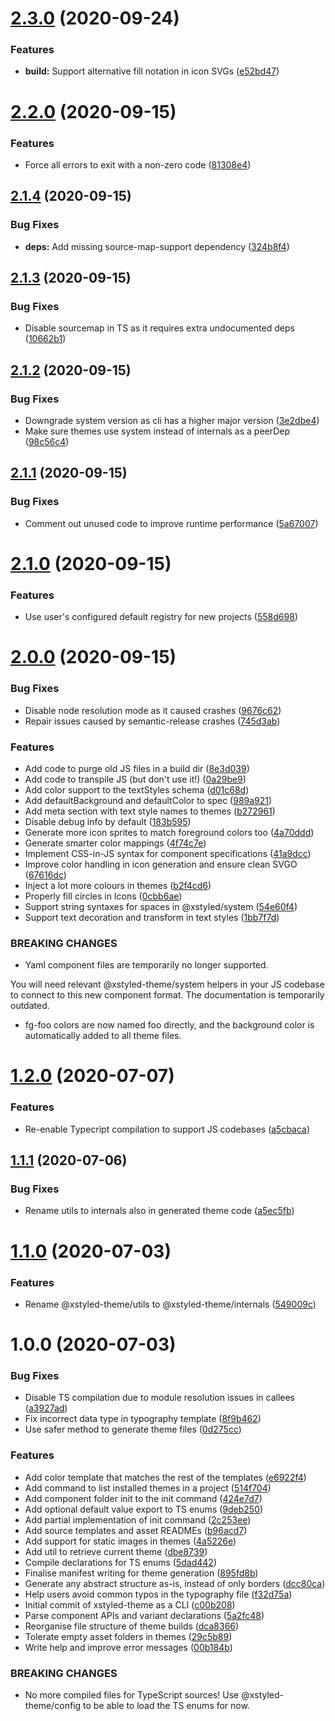 # [2.3.0](https://github.com/La-Javaness/xstyled-theme-cli/compare/v2.2.0...v2.3.0) (2020-09-24)


### Features

* **build:** Support alternative fill notation in icon SVGs ([e52bd47](https://github.com/La-Javaness/xstyled-theme-cli/commit/e52bd4759849a6efa0dbd338e7a60ef59992e2c2))

# [2.2.0](https://github.com/La-Javaness/xstyled-theme-cli/compare/v2.1.4...v2.2.0) (2020-09-15)


### Features

* Force all errors to exit with a non-zero code ([81308e4](https://github.com/La-Javaness/xstyled-theme-cli/commit/81308e42da98b8da8056af2f582299f047896ff9))

## [2.1.4](https://github.com/La-Javaness/xstyled-theme-cli/compare/v2.1.3...v2.1.4) (2020-09-15)


### Bug Fixes

* **deps:** Add missing source-map-support dependency ([324b8f4](https://github.com/La-Javaness/xstyled-theme-cli/commit/324b8f48093a9f8c6a245825a5a4b0005f6f376d))

## [2.1.3](https://github.com/La-Javaness/xstyled-theme-cli/compare/v2.1.2...v2.1.3) (2020-09-15)


### Bug Fixes

* Disable sourcemap in TS as it requires extra undocumented deps ([10662b1](https://github.com/La-Javaness/xstyled-theme-cli/commit/10662b119df9e4362a82bed4789c6626a0110ae9))

## [2.1.2](https://github.com/La-Javaness/xstyled-theme-cli/compare/v2.1.1...v2.1.2) (2020-09-15)


### Bug Fixes

* Downgrade system version as cli has a higher major version ([3e2dbe4](https://github.com/La-Javaness/xstyled-theme-cli/commit/3e2dbe42922fc4192f97089c1715409b8860c33a))
* Make sure themes use system instead of internals as a peerDep ([98c56c4](https://github.com/La-Javaness/xstyled-theme-cli/commit/98c56c47d1a1c95f40e2e42bfabece149ffaa968))

## [2.1.1](https://github.com/La-Javaness/xstyled-theme-cli/compare/v2.1.0...v2.1.1) (2020-09-15)


### Bug Fixes

* Comment out unused code to improve runtime performance ([5a67007](https://github.com/La-Javaness/xstyled-theme-cli/commit/5a67007ce902d01b8c9f93f6f7bc002ffeda23ef))

# [2.1.0](https://github.com/La-Javaness/xstyled-theme-cli/compare/v2.0.0...v2.1.0) (2020-09-15)


### Features

* Use user's configured default registry for new projects ([558d698](https://github.com/La-Javaness/xstyled-theme-cli/commit/558d698694a66068e46d17b0e3f1b60bf28cf0a7))

# [2.0.0](https://github.com/La-Javaness/xstyled-theme-cli/compare/v1.2.0...v2.0.0) (2020-09-15)


### Bug Fixes

* Disable node resolution mode as it caused crashes ([9676c62](https://github.com/La-Javaness/xstyled-theme-cli/commit/9676c625d8154ea5305e46cf3d508ef6c72223e9))
* Repair issues caused by semantic-release crashes ([745d3ab](https://github.com/La-Javaness/xstyled-theme-cli/commit/745d3aba745aa28e7066f06e7fc67911d382990e))


### Features

* Add code to purge old JS files in a build dir ([8e3d039](https://github.com/La-Javaness/xstyled-theme-cli/commit/8e3d0395d595c9a29a9bc248a0f4f475dcc25b0f))
* Add code to transpile JS (but don't use it!) ([0a29be9](https://github.com/La-Javaness/xstyled-theme-cli/commit/0a29be90d6a27afaa6f7ad159b10f0a05c34f7bb))
* Add color support to the textStyles schema ([d01c68d](https://github.com/La-Javaness/xstyled-theme-cli/commit/d01c68d34ecd6eca177e4d7bb66dd0e4b965824b))
* Add defaultBackground and defaultColor to spec ([989a921](https://github.com/La-Javaness/xstyled-theme-cli/commit/989a921df58a9652c78b84adc0bd0a40c3946722))
* Add meta section with text style names to themes ([b272961](https://github.com/La-Javaness/xstyled-theme-cli/commit/b272961b43aebecdeb839e4bf69fd61aacfedc6e))
* Disable debug info by default ([183b595](https://github.com/La-Javaness/xstyled-theme-cli/commit/183b5952e3780500ea3f5f76052bb4b09ef31088))
* Generate more icon sprites to match foreground colors too ([4a70ddd](https://github.com/La-Javaness/xstyled-theme-cli/commit/4a70dddc3802037ad5fa8c4829ff840496838d75))
* Generate smarter color mappings ([4f74c7e](https://github.com/La-Javaness/xstyled-theme-cli/commit/4f74c7ed08a1b9ab6702f23473d66663e8393c38))
* Implement CSS-in-JS syntax for component specifications ([41a9dcc](https://github.com/La-Javaness/xstyled-theme-cli/commit/41a9dcc2626aac4e050f10d173da812bb0054c91))
* Improve color handling in icon generation and ensure clean SVGO ([67616dc](https://github.com/La-Javaness/xstyled-theme-cli/commit/67616dccf25002eeff153c99bbf69bdd9eba78e7))
* Inject a lot more colours in themes ([b2f4cd6](https://github.com/La-Javaness/xstyled-theme-cli/commit/b2f4cd6797c44cd0291e0f9f548c89e92c0a1171))
* Properly fill circles in Icons ([0cbb6ae](https://github.com/La-Javaness/xstyled-theme-cli/commit/0cbb6ae13fff81cd85312dcd6d28330cd522f876))
* Support string syntaxes for spaces in @xstyled/system ([54e60f4](https://github.com/La-Javaness/xstyled-theme-cli/commit/54e60f43b868aaae256ceb4bcbb32236f2a89a95))
* Support text decoration and transform in text styles ([1bb7f7d](https://github.com/La-Javaness/xstyled-theme-cli/commit/1bb7f7d15d0b5d8923b22e30f696b0a5339b0289))


### BREAKING CHANGES

* Yaml component files are temporarily no longer supported.

You will need relevant @xstyled-theme/system helpers in your JS codebase
to connect to this new component format. The documentation is temporarily
outdated.
* fg-foo colors are now named foo directly, and the 
background color is automatically added to all theme files.

# [1.2.0](https://github.com/La-Javaness/xstyled-theme-cli/compare/v1.1.1...v1.2.0) (2020-07-07)


### Features

* Re-enable Typecript compilation to support JS codebases ([a5cbaca](https://github.com/La-Javaness/xstyled-theme-cli/commit/a5cbaca8344cb0da9c8007e53dca5cbf8f13c666))

## [1.1.1](https://github.com/La-Javaness/xstyled-theme-cli/compare/v1.1.0...v1.1.1) (2020-07-06)


### Bug Fixes

* Rename utils to internals also in generated theme code ([a5ec5fb](https://github.com/La-Javaness/xstyled-theme-cli/commit/a5ec5fb1c49d957249417b2319bb6172b7e9eae1))

# [1.1.0](https://github.com/La-Javaness/xstyled-theme-cli/compare/v1.0.0...v1.1.0) (2020-07-03)


### Features

* Rename @xstyled-theme/utils to @xstyled-theme/internals ([549009c](https://github.com/La-Javaness/xstyled-theme-cli/commit/549009c2468734cdbf8508d67fad9907e64064c9))

# 1.0.0 (2020-07-03)


### Bug Fixes

* Disable TS compilation due to module resolution issues in callees ([a3927ad](https://github.com/La-Javaness/xstyled-theme-cli/commit/a3927add0cd69160a4646c546185f28ca59b46e1))
* Fix incorrect data type in typography template ([8f9b462](https://github.com/La-Javaness/xstyled-theme-cli/commit/8f9b462e52e36b077da57ce646fe7129b924a586))
* Use safer method to generate theme files ([0d275cc](https://github.com/La-Javaness/xstyled-theme-cli/commit/0d275ccba63de94fdd4efc781e8dd3097cd58769))


### Features

* Add color template that matches the rest of the templates ([e6922f4](https://github.com/La-Javaness/xstyled-theme-cli/commit/e6922f4165899320acfa0b1e34ed64047ddd500e))
* Add command to list installed themes in a project ([514f704](https://github.com/La-Javaness/xstyled-theme-cli/commit/514f70446f4ef415acc5d96831f89e21a3f3374f))
* Add component folder init to the init command ([424e7d7](https://github.com/La-Javaness/xstyled-theme-cli/commit/424e7d7eef549b632c1df8f773bc8609b90e846c))
* Add optional default value export to TS enums ([9deb250](https://github.com/La-Javaness/xstyled-theme-cli/commit/9deb250d7b08b779f76b2069e3c5cb91336f7a0f))
* Add partial implementation of init command ([2c253ee](https://github.com/La-Javaness/xstyled-theme-cli/commit/2c253ee308ece652a82f3ed642eb70a3da3ffa48))
* Add source templates and asset READMEs ([b96acd7](https://github.com/La-Javaness/xstyled-theme-cli/commit/b96acd778864415f76b9b828b3c5582fdb7723af))
* Add support for static images in themes ([4a5226e](https://github.com/La-Javaness/xstyled-theme-cli/commit/4a5226eccc59f65a6512471d2654cd9e3298ff3d))
* Add util to retrieve current theme ([dbe8739](https://github.com/La-Javaness/xstyled-theme-cli/commit/dbe873980480104085f0795986b5c3c038973976))
* Compile declarations for TS enums ([5dad442](https://github.com/La-Javaness/xstyled-theme-cli/commit/5dad442df6d25f248880366b9b959acea9b0d57b))
* Finalise manifest writing for theme generation ([895fd8b](https://github.com/La-Javaness/xstyled-theme-cli/commit/895fd8bf4dad2509e3a67fab97e3ce1161b5f461))
* Generate any abstract structure as-is, instead of only borders ([dcc80ca](https://github.com/La-Javaness/xstyled-theme-cli/commit/dcc80ca5688c7315b60e917a0cad4b7b26bb1256))
* Help users avoid common typos in the typography file ([f32d75a](https://github.com/La-Javaness/xstyled-theme-cli/commit/f32d75a7db1a64c134136090b38108c4a1b1893d))
* Initial commit of xstyled-theme as a CLI ([c00b208](https://github.com/La-Javaness/xstyled-theme-cli/commit/c00b208708eeacbd7ff0289b3378953f4f11be18))
* Parse component APIs and variant declarations ([5a2fc48](https://github.com/La-Javaness/xstyled-theme-cli/commit/5a2fc48d8dfe0b44d88764fceb24f5f2d44b0a1c))
* Reorganise file structure of theme builds ([dca8366](https://github.com/La-Javaness/xstyled-theme-cli/commit/dca836696a569a41d08da9c3f808373d24f4db50))
* Tolerate empty asset folders in themes ([29c5b89](https://github.com/La-Javaness/xstyled-theme-cli/commit/29c5b89d077da6cb73ec5870f4ecfab477bd035a))
* Write help and improve error messages ([00b184b](https://github.com/La-Javaness/xstyled-theme-cli/commit/00b184b303184cf12fa939a03a941401aed22e51))


### BREAKING CHANGES

* No more compiled files for TypeScript sources! Use 
@xstyled-theme/config to be able to load the TS enums for now.
